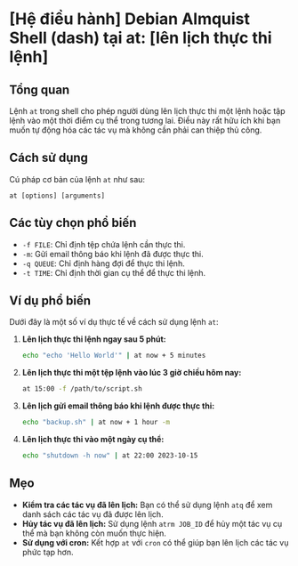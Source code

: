 # [Hệ điều hành] Debian Almquist Shell (dash) tại at: [lên lịch thực thi lệnh]

## Tổng quan
Lệnh `at` trong shell cho phép người dùng lên lịch thực thi một lệnh hoặc tập lệnh vào một thời điểm cụ thể trong tương lai. Điều này rất hữu ích khi bạn muốn tự động hóa các tác vụ mà không cần phải can thiệp thủ công.

## Cách sử dụng
Cú pháp cơ bản của lệnh `at` như sau:

```
at [options] [arguments]
```

## Các tùy chọn phổ biến
- `-f FILE`: Chỉ định tệp chứa lệnh cần thực thi.
- `-m`: Gửi email thông báo khi lệnh đã được thực thi.
- `-q QUEUE`: Chỉ định hàng đợi để thực thi lệnh.
- `-t TIME`: Chỉ định thời gian cụ thể để thực thi lệnh.

## Ví dụ phổ biến
Dưới đây là một số ví dụ thực tế về cách sử dụng lệnh `at`:

1. **Lên lịch thực thi lệnh ngay sau 5 phút:**
   ```bash
   echo "echo 'Hello World'" | at now + 5 minutes
   ```

2. **Lên lịch thực thi một tệp lệnh vào lúc 3 giờ chiều hôm nay:**
   ```bash
   at 15:00 -f /path/to/script.sh
   ```

3. **Lên lịch gửi email thông báo khi lệnh được thực thi:**
   ```bash
   echo "backup.sh" | at now + 1 hour -m
   ```

4. **Lên lịch thực thi vào một ngày cụ thể:**
   ```bash
   echo "shutdown -h now" | at 22:00 2023-10-15
   ```

## Mẹo
- **Kiểm tra các tác vụ đã lên lịch:** Bạn có thể sử dụng lệnh `atq` để xem danh sách các tác vụ đã được lên lịch.
- **Hủy tác vụ đã lên lịch:** Sử dụng lệnh `atrm JOB_ID` để hủy một tác vụ cụ thể mà bạn không còn muốn thực hiện.
- **Sử dụng với cron:** Kết hợp `at` với `cron` có thể giúp bạn lên lịch các tác vụ phức tạp hơn.